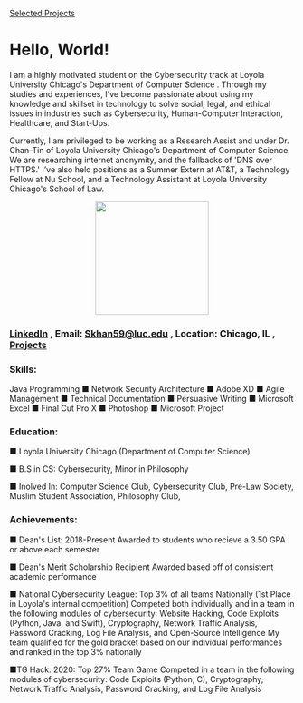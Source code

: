 [Selected Projects](https://skhan59.github.io/projects)



# Hello, World!

I am a highly motivated student on the Cybersecurity track at Loyola University Chicago's Department of Computer Science . Through my studies and experiences, I've become passionate about using my knowledge and skillset in technology to solve social, legal, and ethical issues in industries such as Cybersecurity, Human-Computer Interaction, Healthcare, and Start-Ups.

Currently, I am privileged to be working as a Research Assist and under Dr. Chan-Tin of Loyola University Chicago's Department of Computer Science. We are researching internet anonymity, and the fallbacks of 'DNS over HTTPS.'  I’ve also held positions as a Summer Extern at AT&T, a Technology Fellow at Nu School, and a Technology Assistant at Loyola University Chicago's School of Law. 


<p align="center">
  <img width="200" height="200" src="https://avatars2.githubusercontent.com/u/45646815?s=400&u=a7211a3e1383ae0a9e09127f4cb8d03fbe51f8db&v=4">
</p>



### [LinkedIn](https://www.linkedin.com/in/saad-khan-508421176/) , Email: Skhan59@luc.edu , Location: Chicago, IL , [Projects](https://www.skhan59.github.io/projects)

### Skills:
Java Programming ■ Network Security Architecture ■ Adobe XD ■ Agile Management ■ Technical Documentation ■ Persuasive Writing ■	Microsoft Excel ■	Final Cut Pro X ■	Photoshop ■	Microsoft Project


### Education: 

■ Loyola University Chicago (Department of Computer Science)

■ B.S in CS: Cybersecurity, Minor in Philosophy

■ Inolved In: Computer Science Club, Cybersecurity Club, Pre-Law Society, Muslim Student Association, Philosophy Club,

### Achievements: 

■ Dean's List: 2018-Present 
  Awarded to students who recieve a 3.50 GPA or above each semester

■ Dean's Merit Scholarship Recipient
  Awarded based off of consistent academic performance

■ National Cybersecurity League: Top 3% of all teams Nationally (1st Place in Loyola's internal competition)
  Competed both individually and in a team in the following modules of cybersecurity: Website Hacking, Code Exploits (Python,
  Java, and Swift), Cryptography, Network Traffic Analysis, Password Cracking, Log File Analysis, and Open-Source Intelligence
  My team qualified for the gold bracket based on our individual performances and ranked in the top 3% nationally

■TG Hack: 2020: Top 27% Team Game
  Competed in a team in the following modules of cybersecurity: Code Exploits (Python, C), Cryptography, Network Traffic
  Analysis, Password Cracking, and Log File Analysis
